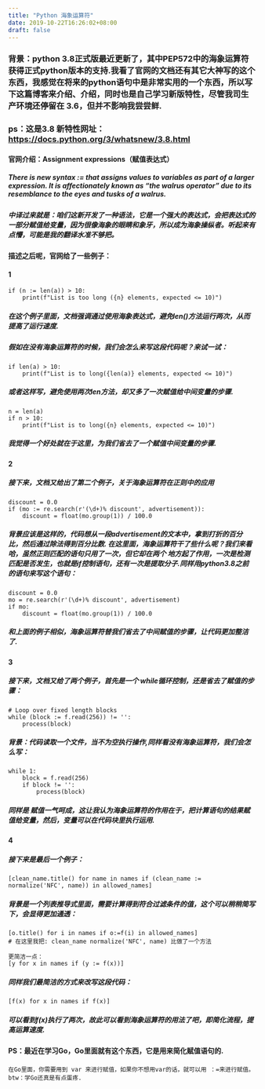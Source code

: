 ```yaml
---
title: "Python 海象运算符"
date: 2019-10-22T16:26:02+08:00
draft: false
---
```

### 背景：python 3.8正式版最近更新了，其中PEP572中的海象运算符获得正式python版本的支持.我看了官网的文档还有其它大神写的这个东西，我感觉在将来的python语句中是非常实用的一个东西，所以写下这篇博客来介绍、介绍，同时也是自己学习新版特性，尽管我司生产环境还停留在 3.6，但并不影响我尝尝鲜.
### ps：这是3.8 新特性网址：https://docs.python.org/3/whatsnew/3.8.html

#### 官网介绍：Assignment expressions（赋值表达式）
##### There is new syntax := that assigns values to variables as part of a larger expression. It is affectionately known as “the walrus operator” due to its resemblance to the eyes and tusks of a walrus. 
##### 中译过来就是：咱们这新开发了一种语法，它是一个强大的表达式，会把表达式的一部分赋值给变量，因为很像海象的眼睛和象牙，所以成为海象操纵者。听起来有点懵，可能是我的翻译水准不够把。
#### 描述之后呢，官网给了一些例子：
#### 1
```
if (n := len(a)) > 10:
    print(f"List is too long ({n} elements, expected <= 10)")
```
##### 在这个例子里面，文档强调通过使用海象表达式，避免len()方法运行两次，从而提高了运行速度.
##### 假如在没有海象运算符的时候，我们会怎么来写这段代码呢？来试一试：
```
if len(a) > 10:
    print(f"List is to long({len(a)} elements, expected <= 10)")
```
##### 或者这样写，避免使用两次len方法，却又多了一次赋值给中间变量的步骤.
```
n = len(a)
if n > 10:
    print(f"List is to long({n} elements, expected <= 10)")
```
##### 我觉得一个好处就在于这里，为我们省去了一个赋值中间变量的步骤.
#### 2
##### 接下来，文档又给出了第二个例子，关于海象运算符在正则中的应用
```
discount = 0.0
if (mo := re.search(r'(\d+)% discount', advertisement)):
    discount = float(mo.group(1)) / 100.0
```
##### 背景应该是这样的，代码想从一段advertisement的文本中，拿到打折的百分比，然后通过除法得到百分比数. 在这里面，海象运算符干了些什么呢？我们来看哈，虽然正则匹配的语句只用了一次，但它却在两个 地方起了作用，一次是检测匹配是否发生，也就是if控制语句，还有一次是提取分子.同样用python3.8之前的语句来写这个语句：
```
discount = 0.0
mo = re.search(r'(\d+)% discount', advertisement)
if mo:
    discount = float(mo.group(1)) / 100.0
```
#####  和上面的例子相似，海象运算符替我们省去了中间赋值的步骤，让代码更加整洁了.
#### 3
##### 接下来，文档又给了两个例子，首先是一个 while循环控制，还是省去了赋值的步骤：
```
# Loop over fixed length blocks
while (block := f.read(256)) != '':
    process(block)
```
##### 背景：代码读取一个文件，当不为空执行操作,同样看没有海象运算符，我们会怎么写：
```
while 1:
    block = f.read(256)
    if block != '':
        process(block)
```
##### 同样是 赋值一气呵成，这让我认为海象运算符的作用在于，**把计算语句的结果赋值给变量，然后，变量可以在代码块里执行运用.**
#### 4
##### 接下来是最后一个例子：
```
[clean_name.title() for name in names if (clean_name := normalize('NFC', name)) in allowed_names]
```
##### 背景是一个列表推导式里面，需要计算得到符合过滤条件的值，这个可以稍稍简写下，会显得更加通透：
```
[o.title() for i in names if o:=f(i) in allowed_names]
# 在这里我把: clean_name normalize('NFC', name) 比做了一个方法

更简洁一点：
[y for x in names if (y := f(x))]

```
##### 同样我们最简洁的方式来改写这段代码：
```
[f(x) for x in names if f(x)]
```
##### 可以看到f(x)执行了两次，故此可以看到海象运算符的用法了吧，即简化流程，提高运算速度.

#### PS：最近在学习Go，Go里面就有这个东西，它是用来简化赋值语句的.
```
在Go里面，你需要用到 var 来进行赋值，如果你不想用var的话，就可以用 ：=来进行赋值。 
btw：学Go还真是有点蛋疼.
```